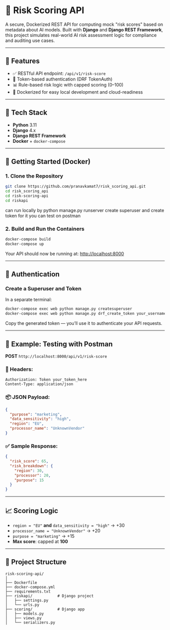 # 🚨 Risk Scoring API

A secure, Dockerized REST API for computing mock "risk scores" based on metadata about AI models. Built with **Django** and **Django REST Framework**, this project simulates real-world AI risk assessment logic for compliance and auditing use cases.

---

## 📌 Features

- ✅ RESTful API endpoint: `/api/v1/risk-score`
- 🔐 Token-based authentication (DRF TokenAuth)
- 📊 Rule-based risk logic with capped scoring (0–100)
- 🐳 Dockerized for easy local development and cloud-readiness

---

## 🧰 Tech Stack

- **Python** 3.11  
- **Django** 4.x  
- **Django REST Framework**  
- **Docker** + `docker-compose`

---

## 🚀 Getting Started (Docker)

### 1. Clone the Repository

```bash
git clone https://github.com/pranavkamat7/risk_scoring_api.git
cd risk_scoring_api
cd risk-scoring-api
cd riskapi
```

can run locally by python manage.py runserver 
create superuser and create token for it
you can test on postman


### 2. Build and Run the Containers

```bash
docker-compose build
docker-compose up
```

Your API should now be running at: [http://localhost:8000](http://localhost:8000)

---

## 🔑 Authentication

### Create a Superuser and Token

In a separate terminal:

```bash
docker-compose exec web python manage.py createsuperuser
docker-compose exec web python manage.py drf_create_token your_username
```

Copy the generated token — you’ll use it to authenticate your API requests.

---

## 🧪 Example: Testing with Postman

**POST** `http://localhost:8000/api/v1/risk-score`

### 🔐 Headers:
```http
Authorization: Token your_token_here
Content-Type: application/json
```

### 📦 JSON Payload:
```json
{
  "purpose": "marketing",
  "data_sensitivity": "high",
  "region": "EU",
  "processor_name": "UnknownVendor"
}
```

### ✅ Sample Response:
```json
{
  "risk_score": 65,
  "risk_breakdown": {
    "region": 30,
    "processor": 20,
    "purpose": 15
  }
}
```

---

## 📈 Scoring Logic

- `region = "EU"` **and** `data_sensitivity = "high"` → +30  
- `processor_name = "UnknownVendor"` → +20  
- `purpose = "marketing"` → +15  
- **Max score**: capped at **100**

---

## 📂 Project Structure

```
risk-scoring-api/
│
├── Dockerfile
├── docker-compose.yml
├── requirements.txt
├── riskapi/           # Django project
│   ├── settings.py
│   └── urls.py
├── scoring/           # Django app
│   ├── models.py
│   ├── views.py
│   └── serializers.py
```
